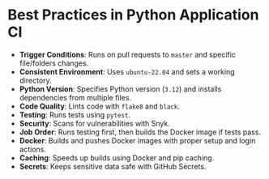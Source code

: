 # Best Practices in Python Application CI

- __Trigger Conditions__: Runs on pull requests to `master` and specific file/folders changes.
- __Consistent Environment__: Uses `ubuntu-22.04` and sets a working directory.
- __Python Version__: Specifies Python version (`3.12`) and installs dependencies from multiple files.
- __Code Quality__: Lints code with `flake8` and `black`.
- __Testing__: Runs tests using `pytest`.
- __Security__: Scans for vulnerabilities with Snyk.
- __Job Order__: Runs testing first, then builds the Docker image if tests pass.
- __Docker__: Builds and pushes Docker images with proper setup and login actions.
- __Caching__: Speeds up builds using Docker and pip caching.
- __Secrets__: Keeps sensitive data safe with GitHub Secrets.

